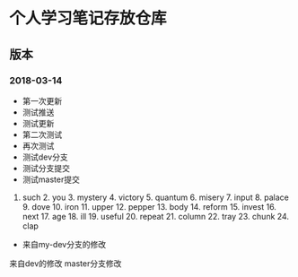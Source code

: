 # 个人学习笔记存放仓库

## 版本
### 2018-03-14
 * 第一次更新
 * 测试推送
 * 测试更新
 * 第二次测试
 * 再次测试
 * 测试dev分支
 * 测试分支提交
 * 测试master提交


 1. such 2. you 3. mystery 4. victory 5. quantum 6. misery 7. input 8. palace 9. dove 10. iron 11. upper 12. pepper 13. body 14. reform 15. invest 16. next 17. age 18. ill 19. useful 20. repeat 21. column 22. tray 23. chunk 24. clap


 * 来自my-dev分支的修改 
 
 来自dev的修改
 master分支修改
